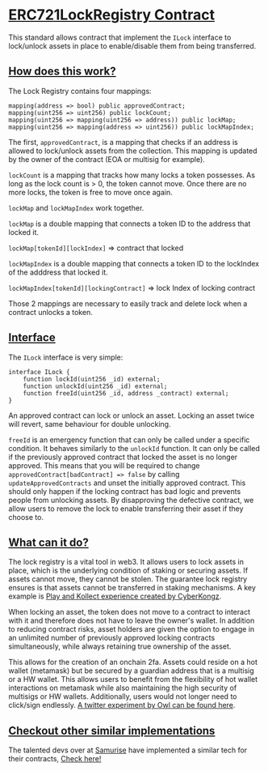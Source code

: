# <ins>**ERC721LockRegistry Contract**</ins>

This standard allows contract that implement the `ILock` interface to lock/unlock assets in place to enable/disable them from being transferred.

## <ins>How does this work?</ins>

The Lock Registry contains four mappings:

	mapping(address => bool) public approvedContract;
	mapping(uint256 => uint256) public lockCount;
	mapping(uint256 => mapping(uint256 => address)) public lockMap;
	mapping(uint256 => mapping(address => uint256)) public lockMapIndex;

The first, `approvedContract`, is a mapping that checks if an address is allowed to lock/unlock assets from the collection. This mapping is updated by the owner of the contract (EOA or multisig for example).

`lockCount` is a mapping that tracks how many locks a token possesses. As long as the lock count is > 0, the token cannot move. Once there are no more locks, the token is free to move once again.

`lockMap` and `lockMapIndex` work together.

`lockMap` is a double mapping that connects a token ID to the address that locked it. 

`lockMap[tokenId][lockIndex]` => contract that locked


`lockMapIndex` is a double mapping that connects a token ID to the lockIndex of the adddress that locked it.

`lockMapIndex[tokenId][lockingContract]` => lock Index of locking contract

Those 2 mappings are necessary to easily track and delete lock when a contract unlocks a token.

## <ins>Interface</ins>

The `ILock` interface is very simple:

	interface ILock {
		function lockId(uint256 _id) external;
		function unlockId(uint256 _id) external;
		function freeId(uint256 _id, address _contract) external;
	}

An approved contract can lock or unlock an asset. Locking an asset twice will revert, same behaviour for double unlocking.

`freeId` is an emergency function that can only be called under a specific condition. It behaves similarly to the `unlockId` function. It can only be called if the previously approved contract that locked the asset is no longer approved. This means that you will be required to change `approvedContract[badContract] => false` by calling `updateApprovedContracts` and unset the initially approved contract. This should only happen if the locking contract has bad logic and prevents people from unlocking assets. By disapproving the defective contract, we allow users to remove the lock to enable transferring their asset if they choose to.


## <ins>What can it do?</ins>

The lock registry is a vital tool in web3. It allows users to lock assets in place, which is the underlying condition of staking or securing assets. If assets cannot move, they cannot be stolen. The guarantee lock registry ensures is that assets cannot be transferred in staking mechanisms.
A key example is [Play and Kollect experience created by CyberKongz](https://docs.cyberkongz.com/).

When locking an asset, the token does not move to a contract to interact with it and therefore does not have to leave the owner's wallet. In addition to reducing contract risks, asset holders are given the option to engage in an unlimited number of previously approved locking contracts simultaneously, while always retaining true ownership of the asset.

This allows for the creation of an onchain 2fa.
Assets could reside on a hot wallet (metamask) but be secured by a guardian address that is a multisig or a HW wallet. This allows users to benefit from the flexibility of hot wallet interactions on metamask while also maintaining the high security of multisigs or HW wallets. Additionally, users would not longer need to click/sign endlessly. [A twitter experiment by Owl can be found here](https://twitter.com/OwlOfMoistness/status/1504203389915308048).

## <ins>Checkout other similar implementations</ins>

The talented devs over at [Samurise](https://twitter.com/SamuRiseNFT) have implemented a similar tech for their contracts, [Check here!](https://github.com/samurisenft/erc721nes-contracts)
